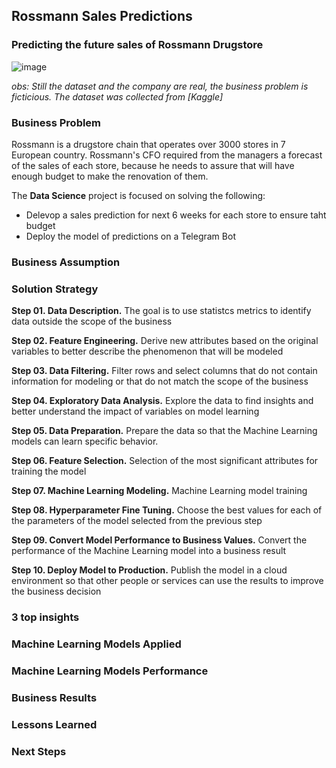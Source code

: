 ## Rossmann Sales Predictions

### Predicting the future sales of Rossmann Drugstore

![image](https://user-images.githubusercontent.com/110186368/206006636-6f17e11b-a0fd-47f6-a5bc-5da45760bc87.png)

*obs: Still the dataset and the company are real, the business problem is ficticious. The dataset was collected from [Kaggle]*


### Business Problem

  Rossmann is a drugstore chain that operates over 3000 stores in 7 European country. Rossmann's CFO required from the managers a forecast of the sales of each store, because he needs to assure that will have enough budget to make the renovation of them. 
  
  The **Data Science** project is focused on solving the following: 
  
  * Delevop a sales prediction for next 6 weeks for each store to ensure taht budget 
  * Deploy the model of predictions on a Telegram Bot
 

### Business Assumption


### Solution Strategy

**Step 01. Data Description.** The goal is to use statistcs metrics to identify data outside the scope of the business

**Step 02. Feature Engineering.** Derive new attributes based on the original variables to better describe the phenomenon that will be modeled 

**Step 03. Data Filtering.** Filter rows and select columns that do not contain information for modeling or that do not match the scope of the business

**Step 04. Exploratory Data Analysis.** Explore the data to find insights and better understand the impact of variables on model learning 

**Step 05. Data Preparation.** Prepare the data so that the Machine Learning models can learn specific behavior.

**Step 06. Feature Selection.** Selection of the most significant attributes for training the model

**Step 07. Machine Learning Modeling.** Machine Learning model training

**Step 08. Hyperparameter Fine Tuning.** Choose the best values for each of the parameters of the model selected from the previous step 

**Step 09. Convert Model Performance to Business Values.** Convert the performance of the Machine Learning model into a business result

**Step 10. Deploy Model to Production.** Publish the model in a cloud environment so that other people or services can use the results to improve the business decision


### 3 top insights 


### Machine Learning Models Applied


### Machine Learning Models Performance   


### Business Results


### Lessons Learned


### Next Steps

